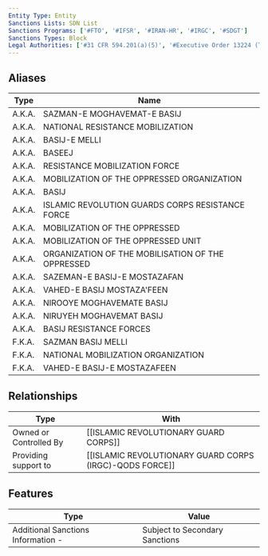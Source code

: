 ```yaml
---
Entity Type: Entity
Sanctions Lists: SDN List
Sanctions Programs: ['#FTO', '#IFSR', '#IRAN-HR', '#IRGC', '#SDGT']
Sanctions Types: Block
Legal Authorities: ['#31 CFR 594.201(a)(5)', '#Executive Order 13224 (Terrorism)', '#Executive Order 13553 (Iran)']
---
```


## Aliases
| Type  | Name      | 
|-------|-----------|
| A.K.A. | SAZMAN-E MOGHAVEMAT-E BASIJ |
| A.K.A. | NATIONAL RESISTANCE MOBILIZATION |
| A.K.A. | BASIJ-E MELLI |
| A.K.A. | BASEEJ |
| A.K.A. | RESISTANCE MOBILIZATION FORCE |
| A.K.A. | MOBILIZATION OF THE OPPRESSED ORGANIZATION |
| A.K.A. | BASIJ |
| A.K.A. | ISLAMIC REVOLUTION GUARDS CORPS RESISTANCE FORCE |
| A.K.A. | MOBILIZATION OF THE OPPRESSED |
| A.K.A. | MOBILIZATION OF THE OPPRESSED UNIT |
| A.K.A. | ORGANIZATION OF THE MOBILISATION OF THE OPPRESSED |
| A.K.A. | SAZEMAN-E BASIJ-E MOSTAZAFAN |
| A.K.A. | VAHED-E BASIJ MOSTAZA'FEEN |
| A.K.A. | NIROOYE MOGHAVEMATE BASIJ |
| A.K.A. | NIRUYEH MOGHAVEMAT BASIJ |
| A.K.A. | BASIJ RESISTANCE FORCES |
| F.K.A. | SAZMAN BASIJ MELLI |
| F.K.A. | NATIONAL MOBILIZATION ORGANIZATION |
| F.K.A. | VAHED-E BASIJ-E MOSTAZAFEEN |

## Relationships
| Type  | With      | 
|-------|-----------|
| Owned or Controlled By | [[ISLAMIC REVOLUTIONARY GUARD CORPS]] |
| Providing support to | [[ISLAMIC REVOLUTIONARY GUARD CORPS (IRGC)-QODS FORCE]] |

## Features
| Type  | Value      |
|-------|------------|
| Additional Sanctions Information - | Subject to Secondary Sanctions |
